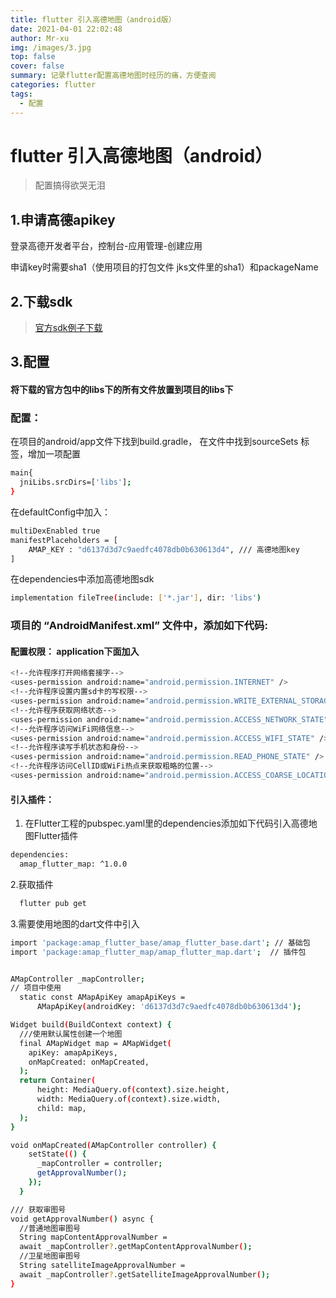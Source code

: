 ```yaml
---
title: flutter 引入高德地图（android版）
date: 2021-04-01 22:02:48
author: Mr-xu
img: /images/3.jpg
top: false
cover: false
summary: 记录flutter配置高德地图时经历的痛，方便查阅
categories: flutter
tags:
  - 配置
---
```


# flutter 引入高德地图（android）

>配置搞得欲哭无泪

## 1.申请高德apikey

登录高德开发者平台，控制台-应用管理-创建应用

申请key时需要sha1（使用项目的打包文件 jks文件里的sha1）和packageName

## 2.下载sdk

>[官方sdk例子下载](https://lbs.amap.com/api/flutter/download)

## 3.配置

#### 将下载的官方包中的libs下的所有文件放置到项目的libs下

### 配置：
在项目的android/app文件下找到build.gradle， 在文件中找到sourceSets 标签，增加一项配置

  ```bash
  main{
    jniLibs.srcDirs=['libs'];
  }
  ```
在defaultConfig中加入：
  ```bash
  multiDexEnabled true
  manifestPlaceholders = [
      AMAP_KEY : "d6137d3d7c9aedfc4078db0b630613d4", /// 高德地图key
  ]
  ```
在dependencies中添加高德地图sdk
  ```bash
  implementation fileTree(include: ['*.jar'], dir: 'libs')
  ```



### 项目的 “AndroidManifest.xml” 文件中，添加如下代码:

#### 配置权限： application下面加入

  ```bash
  <!--允许程序打开网络套接字-->
  <uses-permission android:name="android.permission.INTERNET" />  
  <!--允许程序设置内置sd卡的写权限-->
  <uses-permission android:name="android.permission.WRITE_EXTERNAL_STORAGE" />    
  <!--允许程序获取网络状态-->
  <uses-permission android:name="android.permission.ACCESS_NETWORK_STATE" /> 
  <!--允许程序访问WiFi网络信息-->
  <uses-permission android:name="android.permission.ACCESS_WIFI_STATE" /> 
  <!--允许程序读写手机状态和身份-->
  <uses-permission android:name="android.permission.READ_PHONE_STATE" />     
  <!--允许程序访问CellID或WiFi热点来获取粗略的位置-->
  <uses-permission android:name="android.permission.ACCESS_COARSE_LOCATION" /> 
  ```

#### 引入插件：

1. 在Flutter工程的pubspec.yaml里的dependencies添加如下代码引入高德地图Flutter插件

  ```bash
  dependencies:
    amap_flutter_map: ^1.0.0
  ```

2.获取插件
  ```bash
    flutter pub get
  ```

3.需要使用地图的dart文件中引入

  ```bash
  import 'package:amap_flutter_base/amap_flutter_base.dart'; // 基础包
  import 'package:amap_flutter_map/amap_flutter_map.dart';  // 插件包


  AMapController _mapController;
  // 项目中使用
    static const AMapApiKey amapApiKeys =
        AMapApiKey(androidKey: 'd6137d3d7c9aedfc4078db0b630613d4');

  Widget build(BuildContext context) {
    ///使用默认属性创建一个地图
    final AMapWidget map = AMapWidget(
      apiKey: amapApiKeys,
      onMapCreated: onMapCreated,
    );
    return Container(
        height: MediaQuery.of(context).size.height,
        width: MediaQuery.of(context).size.width,
        child: map,
    );
  }

  void onMapCreated(AMapController controller) {
      setState(() {
        _mapController = controller;
        getApprovalNumber();
      });
    }

  /// 获取审图号
  void getApprovalNumber() async {
    //普通地图审图号
    String mapContentApprovalNumber =
    await _mapController?.getMapContentApprovalNumber();
    //卫星地图审图号
    String satelliteImageApprovalNumber =
    await _mapController?.getSatelliteImageApprovalNumber();
  }
  ```
